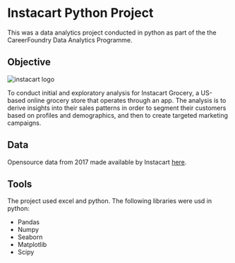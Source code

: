 # Instacart Python Project 

This was a data analytics project conducted in python as part of the the CareerFoundry Data Analytics Programme. 

## Objective
![instacart logo](https://upload.wikimedia.org/wikipedia/commons/9/9f/Instacart_logo_and_wordmark.svg)

To conduct initial and exploratory analysis for Instacart Grocery, a US-based online grocery store that operates through an app. The analysis is to derive insights into their sales patterns in order to segment their customers based on profiles and demographics, and then to create targeted marketing campaigns.

## Data
Opensource data from 2017 made available by Instacart [here](https://www.instacart.com/datasets/grocery-shopping-2017).

## Tools
The project used excel and python. The following libraries were usd in python:
- Pandas
- Numpy
- Seaborn
- Matplotlib
- Scipy

